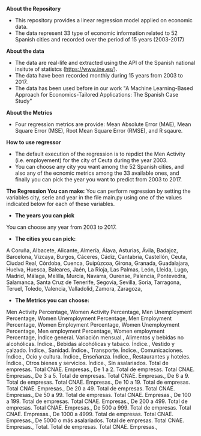 **About the Repository**

- This repository provides a linear regression model applied on economic data.
- The data represent 33 type of economic information related to 52 Spanish cities and recorded over the period of 15 years (2003-2017)

**About the data**

- The data are real-life and extracted using the API of the Spanish national insitute of statistcs (https://www.ine.es/).
- The data have been recorded monthly during 15 years from  2003 to 2017.
- The data has been used  before in our work "A Machine Learning-Based Approach for Economics-Tailored Applications: The Spanish Case Study"

**About the Metrics**
- Four regression metrics are provide: Mean Absolute Error (MAE), Mean Square Error (MSE), Root Mean Square Error (RMSE), and R sqaure.

**How to use regressor**

- The default execution of the regression is to repdict the Men Activity (i.e. employement) for the city of Ceuta during the year 2003.
- You can choose any city you want among the 52 Spanish cities, and also any of the ecnomic metrics among the 33 available ones, and finally you can pick the year you want to predict from 2003 to 2017.


**The Regression You can make:**
You can perform regression by setting the variables city, serie and year in the file main.py using one of the values indicated below for each of these variables.

  - **The years you can pick**
 
You can choose any year from 2003 to 2017.

  - **The cities you can pick:**

A Coruña, 
Albacete, 
Alicante, 
Almería,
Álava,
Asturias,
Ávila,
Badajoz,
Barcelona,
Vizcaya,
Burgos,
Cáceres,
Cádiz,
Cantabria,
Castellón,
Ceuta,
Ciudad Real,
Córdoba,
Cuenca,
Guipúzcoa,
Girona,
Granada,
Guadalajara,
Huelva,
Huesca,
Baleares,
Jaén,
La Rioja,
Las Palmas,
León,
Lleida,
Lugo,
Madrid,
Málaga,
Melilla,
Murcia,
Navarra,
Ourense,
Palencia,
Pontevedra,
Salamanca,
Santa Cruz de Tenerife,
Segovia,
Sevilla,
Soria,
Tarragona,
Teruel,
Toledo,
Valencia,
Valladolid,
Zamora,
Zaragoza,

  - **The Metrics you can choose:**

Men Activity Percentage,
Women Activity Percentage,
Men Unemployment Percentage,
Women Unemployment  Percentage,
Men Employment Percentage,
Women Employment  Percentage,
Women Unemployment Percentage,
Men employment Percentage,
Women employment Percentage,
Índice general. Variación mensual.,
Alimentos y bebidas no alcohólicas. Índice.,
Bebidas alcohólicas y tabaco. Índice.,
Vestido y calzado. Índice.,
Sanidad. Índice.,
Transporte. Índice.,
Comunicaciones. Índice.,
Ocio y cultura. Índice.,
Enseñanza. Índice.,
Restaurantes y hoteles. Índice.,
Otros bienes y servicios. Índice.,
Sin asalariados. Total de empresas. Total CNAE. Empresas.,
De 1 a 2. Total de empresas. Total CNAE. Empresas.,
De 3 a 5. Total de empresas. Total CNAE. Empresas.,
De 6 a 9. Total de empresas. Total CNAE. Empresas.,
De 10 a 19. Total de empresas. Total CNAE. Empresas.,
De 20 a 49. Total de empresas. Total CNAE. Empresas.,
De 50 a 99. Total de empresas. Total CNAE. Empresas.,
De 100 a 199. Total de empresas. Total CNAE. Empresas.,
De 200 a 499. Total de empresas. Total CNAE. Empresas.,
De 500 a 999. Total de empresas. Total CNAE. Empresas.,
De 1000 a 4999. Total de empresas. Total CNAE. Empresas.,
De 5000 o más asalariados. Total de empresas. Total CNAE. Empresas.,
Total. Total de empresas. Total CNAE. Empresas.,
